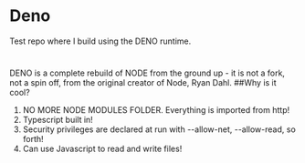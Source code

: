 # Deno
Test repo where I build using the DENO runtime.
#
DENO is a complete rebuild of NODE from the ground up - it is not a fork, not a spin off, from the original creator of Node, Ryan Dahl.
##Why is it cool?
1. NO MORE NODE MODULES FOLDER. Everything is imported from http!
2. Typescript built in!
3. Security privileges are declared at run with --allow-net, --allow-read, so forth!
4. Can use Javascript to read and write files!

